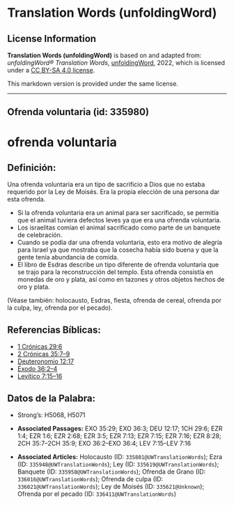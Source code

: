 # Translation Words (unfoldingWord)

## License Information

**Translation Words (unfoldingWord)** is based on and adapted from: _unfoldingWord® Translation Words_, [unfoldingWord](https://unfoldingword.org/utw), 2022, which is licensed under a [CC BY-SA 4.0 license](https://creativecommons.org/licenses/by-sa/4.0/legalcode.en).

This markdown version is provided under the same license.



--------------------------------

## Ofrenda voluntaria (id: 335980)

ofrenda voluntaria
==================

Definición:
-----------

Una ofrenda voluntaria era un tipo de sacrificio a Dios que no estaba requerido por la Ley de Moisés. Era la propia elección de una persona dar esta ofrenda.

* Si la ofrenda voluntaria era un animal para ser sacrificado, se permitía que el animal tuviera defectos leves ya que era una ofrenda voluntaria.
* Los israelitas comían el animal sacrificado como parte de un banquete de celebración.
* Cuando se podía dar una ofrenda voluntaria, esto era motivo de alegría para Israel ya que mostraba que la cosecha había sido buena y que la gente tenía abundancia de comida.
* El libro de Esdras describe un tipo diferente de ofrenda voluntaria que se trajo para la reconstrucción del templo. Esta ofrenda consistía en monedas de oro y plata, así como en tazones y otros objetos hechos de oro y plata.

(Véase también: holocausto, Esdras, fiesta, ofrenda de cereal, ofrenda por la culpa, ley, ofrenda por el pecado).

Referencias Bíblicas:
---------------------

* [1 Crónicas 29:6](https://ref.ly/1Chr29:6)
* [2 Crónicas 35:7–9](https://ref.ly/2Chr35:7-2Chr35:9)
* [Deuteronomio 12:17](https://ref.ly/Deut12:17)
* [Éxodo 36:2–4](https://ref.ly/Exod36:2-Exod36:4)
* [Levítico 7:15–16](https://ref.ly/Lev7:15-Lev7:16)

Datos de la Palabra:
--------------------

* Strong’s: H5068, H5071

* **Associated Passages:** EXO 35:29; EXO 36:3; DEU 12:17; 1CH 29:6; EZR 1:4; EZR 1:6; EZR 2:68; EZR 3:5; EZR 7:13; EZR 7:15; EZR 7:16; EZR 8:28; 2CH 35:7–2CH 35:9; EXO 36:2–EXO 36:4; LEV 7:15–LEV 7:16
* **Associated Articles:** Holocausto (ID: `335801@UWTranslationWords`); Ezra (ID: `335948@UWTranslationWords`); Ley (ID: `335619@UWTranslationWords`); Banquete (ID: `335958@UWTranslationWords`); Ofrenda de Grano (ID: `336016@UWTranslationWords`); Ofrenda de culpa (ID: `336021@UWTranslationWords`); Ley de Moisés (ID: `335621@Unknown`); Ofrenda por el pecado (ID: `336411@UWTranslationWords`)

